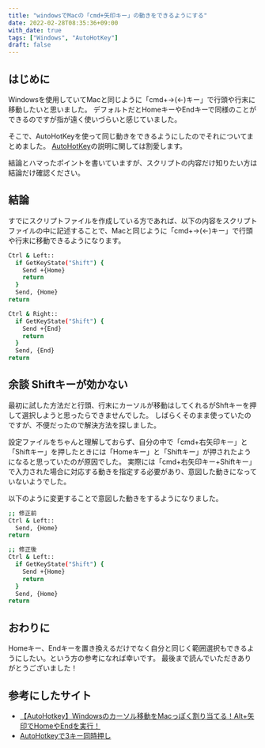```yaml
---
title: "windowsでMacの「cmd+矢印キー」の動きをできるようにする"
date: 2022-02-28T08:35:36+09:00
with_date: true
tags: ["Windows", "AutoHotKey"]
draft: false
---
```



## はじめに

Windowsを使用していてMacと同じように「cmd+→(←)キー」で行頭や行末に移動したいと思いました。
デフォルトだとHomeキーやEndキーで同様のことができるのですが指が遠く使いづらいと感じていました。

そこで、AutoHotKeyを使って同じ動きをできるようにしたのでそれについてまとめました。
[AutoHotKey](http://ahkwiki.net/Top)の説明に関しては割愛します。

結論とハマったポイントを書いていますが、スクリプトの内容だけ知りたい方は結論だけ確認ください。


## 結論

すでにスクリプトファイルを作成している方であれば、以下の内容をスクリプトファイルの中に記述することで、Macと同じように「cmd+→(←)キー」で行頭や行末に移動できるようになります。

```bash
Ctrl & Left::
  if GetKeyState("Shift") {
    Send +{Home}
    return
  }
  Send, {Home}
return

Ctrl & Right::
  if GetKeyState("Shift") {
    Send +{End}
    return
  }
  Send, {End}
return
```


## 余談 Shiftキーが効かない

最初に試した方法だと行頭、行末にカーソルが移動はしてくれるがShftキーを押して選択しようと思ったらできませんでした。
しばらくそのまま使っていたのですが、不便だったので解決方法を探しました。

設定ファイルをちゃんと理解しておらず、自分の中で「cmd+右矢印キー」と「Shiftキー」を押したときには「Homeキー」と「Shiftキー」が押されたようになると思っていたのが原因でした。
実際には「cmd+右矢印キー+Shiftキー」で入力された場合に対応する動きを指定する必要があり、意図した動きになっていないようでした。

以下のように変更することで意図した動きをするようになりました。

```bash
;; 修正前
Ctrl & Left::
  Send, {Home}
return

;; 修正後
Ctrl & Left::
  if GetKeyState("Shift") {
    Send +{Home}
    return
  }
  Send, {Home}
return
```


## おわりに

Homeキー、Endキーを置き換えるだけでなく自分と同じく範囲選択もできるようにしたい。という方の参考になれば幸いです。
最後まで読んでいただきありがとうございました！


## 参考にしたサイト

- [【AutoHotkey】Windowsのカーソル移動をMacっぽく割り当てる！Alt+矢印でHomeやEndを実行！](https://clrmemory.com/pc-mobile/windows/autohotkey-alt-arrow-home-end/)
- [AutoHotkeyで3キー同時押し](https://tex2e.github.io/blog/keyboard/ahk-triple-key)
